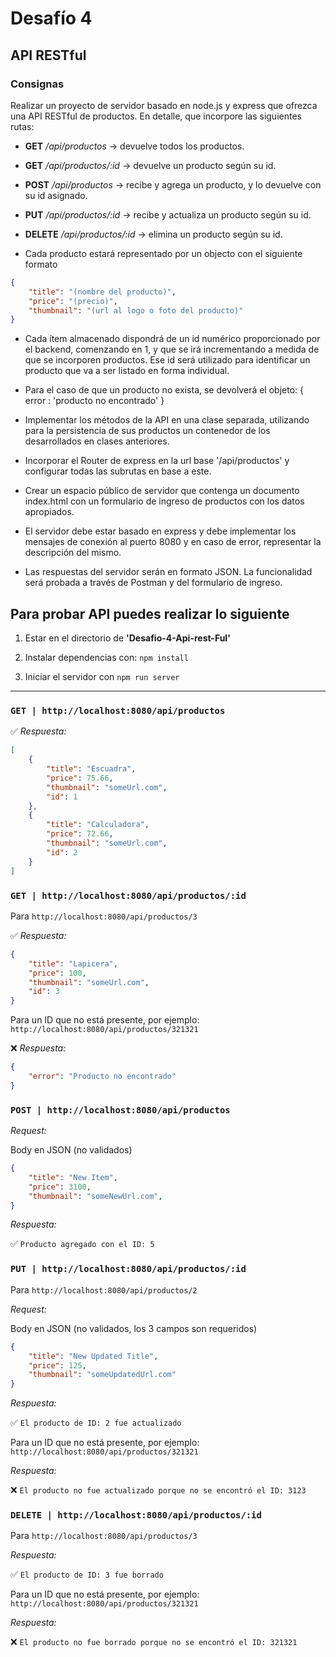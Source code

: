 # Desafío 4
## API RESTful

### Consignas

Realizar un proyecto de servidor basado en node.js y express que ofrezca una API RESTful de productos. En detalle, que incorpore las siguientes rutas:

- **GET** */api/productos* -> devuelve todos los productos.
- **GET** */api/productos/:id* -> devuelve un producto según su id.
- **POST** */api/productos* -> recibe y agrega un producto, y lo devuelve con su id asignado.
- **PUT** */api/productos/:id* -> recibe y actualiza un producto según su id.
- **DELETE** */api/productos/:id* -> elimina un producto según su id.

- Cada producto estará representado por un objecto con el siguiente formato

```json
{
    "title": "(nombre del producto)",
    "price": "(precio)",
    "thumbnail": "(url al logo o foto del producto)"
}
```
- Cada ítem almacenado dispondrá de un id numérico proporcionado por el backend, comenzando en 1, y que se irá incrementando a medida de que se incorporen productos. Ese id será utilizado para identificar un producto que va a ser listado en forma individual.

- Para el caso de que un producto no exista, se devolverá el objeto:
{ error : 'producto no encontrado' }

- Implementar los métodos de la API en una clase separada, utilizando para la persistencia de sus productos un contenedor de los desarrollados en clases anteriores.

- Incorporar el Router de express en la url base '/api/productos' y configurar todas las subrutas en base a este.

- Crear un espacio público de servidor que contenga un documento index.html con un formulario de ingreso de productos con los datos apropiados.

- El servidor debe estar basado en express y debe implementar los mensajes de conexión al puerto 8080 y en caso de error, representar la descripción del mismo.

- Las respuestas del servidor serán en formato JSON. La funcionalidad será probada a través de Postman y del formulario de ingreso.

## Para probar API puedes realizar lo siguiente

1. Estar en el directorio de **'Desafio-4-Api-rest-Ful'**

2. Instalar dependencias con: `npm install`

3. Iniciar el servidor con `npm run server`

----

### `GET | http://localhost:8080/api/productos`

✅ *Respuesta:*

```json
[
    {
        "title": "Escuadra",
        "price": 75.66,
        "thumbnail": "someUrl.com",
        "id": 1
    },
    {
        "title": "Calculadora",
        "price": 72.66,
        "thumbnail": "someUrl.com",
        "id": 2
    }
]
```
### `GET | http://localhost:8080/api/productos/:id`

Para `http://localhost:8080/api/productos/3`

✅ *Respuesta:*

```json
{
    "title": "Lapicera",
    "price": 100,
    "thumbnail": "someUrl.com",
    "id": 3
}
```

Para un ID que no está presente, por ejemplo: `http://localhost:8080/api/productos/321321`

❌ *Respuesta:*

```json
{
    "error": "Producto no encontrado"
}
```

### `POST | http://localhost:8080/api/productos`

*Request:*

Body en JSON (no validados)

```json
{
    "title": "New Item",
    "price": 3100,
    "thumbnail": "someNewUrl.com",
}
```

*Respuesta:*

✅ `Producto agregado con el ID: 5`


### `PUT | http://localhost:8080/api/productos/:id`

Para `http://localhost:8080/api/productos/2`

*Request:*

Body en JSON (no validados, los 3 campos son requeridos)

```json
{
    "title": "New Updated Title",
    "price": 125,
    "thumbnail": "someUpdatedUrl.com"
}

```

*Respuesta:*

✅ `El producto de ID: 2 fue actualizado`

Para un ID que no está presente, por ejemplo: `http://localhost:8080/api/productos/321321`

*Respuesta:*

❌ `El producto no fue actualizado porque no se encontró el ID: 3123`

### `DELETE | http://localhost:8080/api/productos/:id`

Para `http://localhost:8080/api/productos/3`

*Respuesta:*

✅ `El producto de ID: 3 fue borrado`

Para un ID que no está presente, por ejemplo: `http://localhost:8080/api/productos/321321`

*Respuesta:*

❌ `El producto no fue borrado porque no se encontró el ID: 321321`